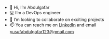 
- 👋 Hi, I’m Abdulgafar
- 💻 I’m a DevOps engineer
- 💞️ I’m looking to collaborate on exciting projects
- 📫 You can reach me on [LinkedIn](www.linkedin.com/in/abdulgafar-yusuf-815a18157) and email yusufabdulgafar123@gmail.com

<!---
abdulxs/abdulxs is a ✨ special ✨ repository because its `README.md` (this file) appears on your GitHub profile.
You can click the Preview link to take a look at your changes.
--->
